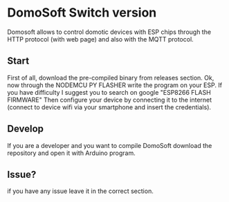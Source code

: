 # DomoSoft Switch version

Domosoft allows to control domotic devices with ESP chips through the HTTP protocol (with web page) and also with the MQTT protocol.

## Start
First of all, download the pre-compiled binary from releases section.
Ok, now through the NODEMCU PY FLASHER write the program on your ESP.
If you have difficulty I suggest you to search on google "ESP8266 FLASH FIRMWARE"
Then configure your device by connecting it to the internet (connect to device wifi via your smartphone and insert the credentials).
## Develop

If you are a developer and you want to compile DomoSoft download the repository and open it with Arduino program.

## Issue?

if you have any issue leave it in the correct section.
